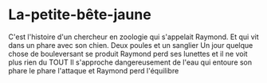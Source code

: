 # La-petite-bête-jaune

C'est l'histoire d'un chercheur en zoologie qui s'appelait Raymond.
Et qui vit dans un phare avec son chien.
Deux poules et un sanglier
Un jour quelque chose de bouleversant se produit
Raymond perd ses lunettes et il ne voit plus rien du TOUT
Il s'approche dangereusement de l'eau qui entoure son phare
le phare l'attaque et Raymond perd l'équilibre